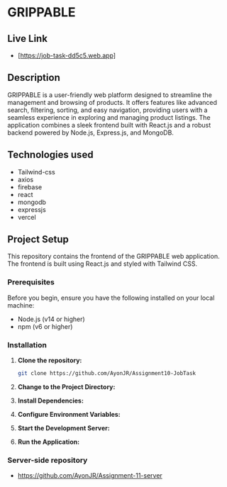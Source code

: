 # GRIPPABLE 

## Live Link

- [https://job-task-dd5c5.web.app]

## Description

GRIPPABLE is a user-friendly web platform designed to streamline the management and browsing of products. It offers features like advanced search, filtering, sorting, and easy navigation, providing users with a seamless experience in exploring and managing product listings. The application combines a sleek frontend built with React.js and a robust backend powered by Node.js, Express.js, and MongoDB.

## Technologies used

- Tailwind-css
- axios
- firebase
- react
- mongodb
- expressjs
- vercel

## Project Setup

This repository contains the frontend of the GRIPPABLE web application. The frontend is built using React.js and styled with Tailwind CSS.

### Prerequisites

Before you begin, ensure you have the following installed on your local machine:

- Node.js (v14 or higher)
- npm (v6 or higher)

### Installation

1. **Clone the repository:**

   ```bash
   git clone https://github.com/AyonJR/Assignment10-JobTask

2. **Change to the Project Directory:**

3. **Install Dependencies:**

4. **Configure Environment Variables:**

5. **Start the Development Server:**

6. **Run the Application:**

### Server-side repository

- https://github.com/AyonJR/Assignment-11-server